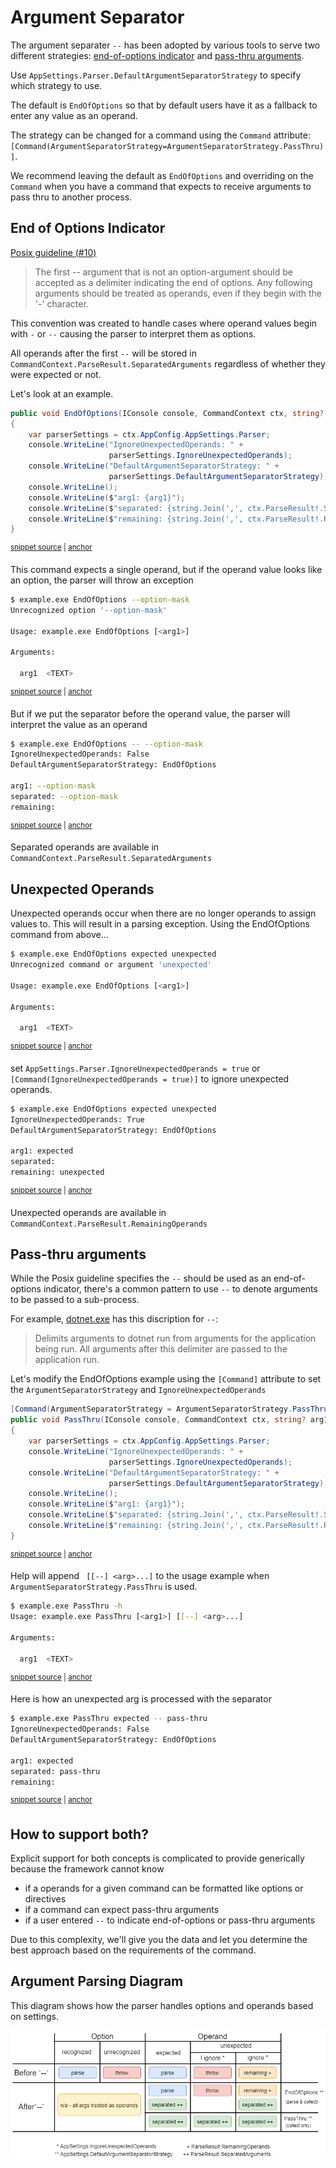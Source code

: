 # Argument Separator

The argument separater `--` has been adopted by various tools to serve two different strategies: [end-of-options indicator](#end-of-options-indicator) and [pass-thru arguments](#pass-thru-arguments).

Use `AppSettings.Parser.DefaultArgumentSeparatorStrategy` to specify which strategy to use.

The default is `EndOfOptions` so that by default users have it as a fallback to enter any value as an operand.

The strategy can be changed for a command using the `Command` attribute: `[Command(ArgumentSeparatorStrategy=ArgumentSeparatorStrategy.PassThru)]`.

We recommend leaving the default as `EndOfOptions` and overriding on the `Command` when you have a command that expects to receive arguments to pass thru to another process.

## End of Options Indicator

[Posix guideline (#10)](https://pubs.opengroup.org/onlinepubs/9699919799/basedefs/V1_chap12.html#tag_12_02) 

> The first -- argument that is not an option-argument should be accepted as a delimiter indicating the end of options. Any following arguments should be treated as operands, even if they begin with the '-' character.

This convention was created to handle cases where operand values begin with `-` or `--` causing the parser to interpret them as options.

All operands after the first ` -- ` will be stored in `CommandContext.ParseResult.SeparatedArguments` regardless of whether they were expected or not.

Let's look at an example.

<!-- snippet: argument_separator_end_of_options -->
<a id='snippet-argument_separator_end_of_options'></a>
```cs
public void EndOfOptions(IConsole console, CommandContext ctx, string? arg1)
{
    var parserSettings = ctx.AppConfig.AppSettings.Parser;
    console.WriteLine("IgnoreUnexpectedOperands: " + 
                      parserSettings.IgnoreUnexpectedOperands);
    console.WriteLine("DefaultArgumentSeparatorStrategy: " + 
                      parserSettings.DefaultArgumentSeparatorStrategy);
    console.WriteLine();
    console.WriteLine($"arg1: {arg1}");
    console.WriteLine($"separated: {string.Join(',', ctx.ParseResult!.SeparatedArguments)}");
    console.WriteLine($"remaining: {string.Join(',', ctx.ParseResult!.RemainingOperands)}");
}
```
<sup><a href='https://github.com/bilal-fazlani/commanddotnet/blob/master/CommandDotNet.DocExamples/Arguments/Values/Argument_Separator.cs#L21-L34' title='Snippet source file'>snippet source</a> | <a href='#snippet-argument_separator_end_of_options' title='Start of snippet'>anchor</a></sup>
<!-- endSnippet -->

This command expects a single operand, but if the operand value looks like an option, the parser will throw an exception

<!-- snippet: argument_separator_end_of_options_option_mask_no_separator -->
<a id='snippet-argument_separator_end_of_options_option_mask_no_separator'></a>
```bash
$ example.exe EndOfOptions --option-mask
Unrecognized option '--option-mask'

Usage: example.exe EndOfOptions [<arg1>]

Arguments:

  arg1  <TEXT>
```
<sup><a href='https://github.com/bilal-fazlani/commanddotnet/blob/master/CommandDotNet.DocExamples/BashSnippets/argument_separator_end_of_options_option_mask_no_separator.bash#L1-L10' title='Snippet source file'>snippet source</a> | <a href='#snippet-argument_separator_end_of_options_option_mask_no_separator' title='Start of snippet'>anchor</a></sup>
<!-- endSnippet -->

But if we put the separator before the operand value, the parser will interpret the value as an operand

<!-- snippet: argument_separator_end_of_options_option_mask_separator -->
<a id='snippet-argument_separator_end_of_options_option_mask_separator'></a>
```bash
$ example.exe EndOfOptions -- --option-mask
IgnoreUnexpectedOperands: False
DefaultArgumentSeparatorStrategy: EndOfOptions

arg1: --option-mask
separated: --option-mask
remaining:
```
<sup><a href='https://github.com/bilal-fazlani/commanddotnet/blob/master/CommandDotNet.DocExamples/BashSnippets/argument_separator_end_of_options_option_mask_separator.bash#L1-L9' title='Snippet source file'>snippet source</a> | <a href='#snippet-argument_separator_end_of_options_option_mask_separator' title='Start of snippet'>anchor</a></sup>
<!-- endSnippet -->


Separated operands are available in `CommandContext.ParseResult.SeparatedArguments`

## Unexpected Operands

Unexpected operands occur when there are no longer operands to assign values to. This will result in a parsing exception. Using the EndOfOptions command from above...

<!-- snippet: argument_separator_end_of_options_unexpected_operand -->
<a id='snippet-argument_separator_end_of_options_unexpected_operand'></a>
```bash
$ example.exe EndOfOptions expected unexpected
Unrecognized command or argument 'unexpected'

Usage: example.exe EndOfOptions [<arg1>]

Arguments:

  arg1  <TEXT>
```
<sup><a href='https://github.com/bilal-fazlani/commanddotnet/blob/master/CommandDotNet.DocExamples/BashSnippets/argument_separator_end_of_options_unexpected_operand.bash#L1-L10' title='Snippet source file'>snippet source</a> | <a href='#snippet-argument_separator_end_of_options_unexpected_operand' title='Start of snippet'>anchor</a></sup>
<!-- endSnippet -->

set `AppSettings.Parser.IgnoreUnexpectedOperands = true` or `[Command(IgnoreUnexpectedOperands = true)]` to ignore unexpected operands.

<!-- snippet: argument_separator_end_of_options_unexpected_operand_ignored -->
<a id='snippet-argument_separator_end_of_options_unexpected_operand_ignored'></a>
```bash
$ example.exe EndOfOptions expected unexpected
IgnoreUnexpectedOperands: True
DefaultArgumentSeparatorStrategy: EndOfOptions

arg1: expected
separated: 
remaining: unexpected
```
<sup><a href='https://github.com/bilal-fazlani/commanddotnet/blob/master/CommandDotNet.DocExamples/BashSnippets/argument_separator_end_of_options_unexpected_operand_ignored.bash#L1-L9' title='Snippet source file'>snippet source</a> | <a href='#snippet-argument_separator_end_of_options_unexpected_operand_ignored' title='Start of snippet'>anchor</a></sup>
<!-- endSnippet -->

Unexpected operands are available in `CommandContext.ParseResult.RemainingOperands`

## Pass-thru arguments

While the Posix guideline specifies the `--` should be used as an end-of-options indicator, there's a common pattern
to use `--` to denote arguments to be passed to a sub-process. 

For example, [dotnet.exe](https://docs.microsoft.com/en-us/dotnet/core/tools/dotnet-run#options) has this discription for `--`:

> Delimits arguments to dotnet run from arguments for the application being run. All arguments after this delimiter are passed to the application run.

Let's modify the EndOfOptions example using the `[Command]` attribute to set the `ArgumentSeparatorStrategy` and `IgnoreUnexpectedOperands`

<!-- snippet: argument_separator_pass_thru -->
<a id='snippet-argument_separator_pass_thru'></a>
```cs
[Command(ArgumentSeparatorStrategy = ArgumentSeparatorStrategy.PassThru)]
public void PassThru(IConsole console, CommandContext ctx, string? arg1)
{
    var parserSettings = ctx.AppConfig.AppSettings.Parser;
    console.WriteLine("IgnoreUnexpectedOperands: " +
                      parserSettings.IgnoreUnexpectedOperands);
    console.WriteLine("DefaultArgumentSeparatorStrategy: " +
                      parserSettings.DefaultArgumentSeparatorStrategy);
    console.WriteLine();
    console.WriteLine($"arg1: {arg1}");
    console.WriteLine($"separated: {string.Join(',', ctx.ParseResult!.SeparatedArguments)}");
    console.WriteLine($"remaining: {string.Join(',', ctx.ParseResult!.RemainingOperands)}");
}
```
<sup><a href='https://github.com/bilal-fazlani/commanddotnet/blob/master/CommandDotNet.DocExamples/Arguments/Values/Argument_Separator.cs#L36-L50' title='Snippet source file'>snippet source</a> | <a href='#snippet-argument_separator_pass_thru' title='Start of snippet'>anchor</a></sup>
<!-- endSnippet -->

Help will append ` [[--] <arg>...]` to the usage example when `ArgumentSeparatorStrategy.PassThru` is used.

<!-- snippet: argument_separator_pass_thru_help -->
<a id='snippet-argument_separator_pass_thru_help'></a>
```bash
$ example.exe PassThru -h
Usage: example.exe PassThru [<arg1>] [[--] <arg>...]

Arguments:

  arg1  <TEXT>
```
<sup><a href='https://github.com/bilal-fazlani/commanddotnet/blob/master/CommandDotNet.DocExamples/BashSnippets/argument_separator_pass_thru_help.bash#L1-L8' title='Snippet source file'>snippet source</a> | <a href='#snippet-argument_separator_pass_thru_help' title='Start of snippet'>anchor</a></sup>
<!-- endSnippet -->

Here is how an unexpected arg is processed with the separator

<!-- snippet: argument_separator_pass_thru_option_mask_separator -->
<a id='snippet-argument_separator_pass_thru_option_mask_separator'></a>
```bash
$ example.exe PassThru expected -- pass-thru
IgnoreUnexpectedOperands: False
DefaultArgumentSeparatorStrategy: EndOfOptions

arg1: expected
separated: pass-thru
remaining:
```
<sup><a href='https://github.com/bilal-fazlani/commanddotnet/blob/master/CommandDotNet.DocExamples/BashSnippets/argument_separator_pass_thru_option_mask_separator.bash#L1-L9' title='Snippet source file'>snippet source</a> | <a href='#snippet-argument_separator_pass_thru_option_mask_separator' title='Start of snippet'>anchor</a></sup>
<!-- endSnippet -->

## How to support both?

Explicit support for both concepts is complicated to provide generically because the framework cannot know

* if a operands for a given command can be formatted like options or directives
* if a command can expect pass-thru arguments 
* if a user entered `--` to indicate end-of-options or pass-thru arguments

Due to this complexity, we'll give you the data and let you determine the best approach based on the requirements of the command.

## Argument Parsing Diagram

This diagram shows how the parser handles options and operands based on settings.

![Argument Parse Behavior](./../diagrams/ArgumentParseBehavior.png)

